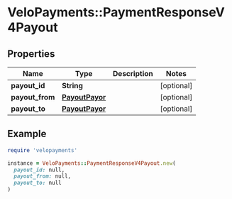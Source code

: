 # VeloPayments::PaymentResponseV4Payout

## Properties

| Name | Type | Description | Notes |
| ---- | ---- | ----------- | ----- |
| **payout_id** | **String** |  | [optional] |
| **payout_from** | [**PayoutPayor**](PayoutPayor.md) |  | [optional] |
| **payout_to** | [**PayoutPayor**](PayoutPayor.md) |  | [optional] |

## Example

```ruby
require 'velopayments'

instance = VeloPayments::PaymentResponseV4Payout.new(
  payout_id: null,
  payout_from: null,
  payout_to: null
)
```

